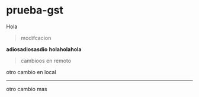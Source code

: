 # prueba-gst
Hola
> modifcacion

**adiosadiosasdio**
**holaholahola**
> cambioos en remoto


otro cambio en local

---
otro cambio mas


